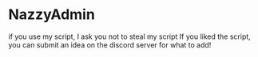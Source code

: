 # NazzyAdmin
if you use my script, I ask you not to steal my script
If you liked the script, you can submit an idea on the discord server for what to add!
